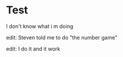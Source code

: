 # Test
I don't know what i m doing

edit:
Steven told me to do "the number game"

edit:
I do it and it work